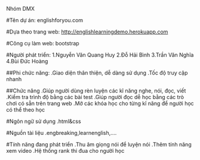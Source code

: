 Nhóm DMX

#Tên dự án: englishforyou.com

#Dựa theo trang web:
http://englishlearningdemo.herokuapp.com

#Công cụ làm web: bootstrap

#Người phát triển:
1.Nguyễn Văn Quang Huy
2.Đỗ Hải Bình
3.Trần Văn Nghĩa
4.Bùi Đức Hoàng

##Phi chức năng:
.Giao diện thân thiện, dễ dàng sử dụng
.Tốc độ truy cập nhanh

##Chức năng
.Giúp người dùng rèn luyện các kĩ năng nghe, nói, đọc, viết
.Kiểm tra trình độ bằng các bài test
.Giúp người đọc dễ học bằng các trò chơi có sẵn trên trang web
.Mở các khóa học cho từng kĩ năng để người học có thể theo học

#Ngôn ngữ sử dụng
.html&css

#Nguồn tài liệu
.engbreaking,learnenglish,....

#Tính năng đang phát triển
.Thu âm giọng nói để luyện nói
.Thêm tính năng xem video
.Hệ thống rank thi đua cho người học